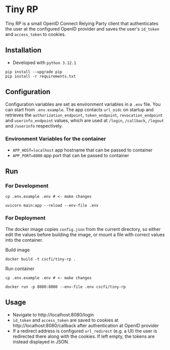 # Tiny RP
Tiny RP is a small OpenID Connect Relying Party client that authenticates the user at the configured OpenID provider and saves the user's `id_token` and `access_token` to cookies.

## Installation
- Developed with `python 3.12.1`
```
pip install --upgrade pip
pip install -r requirements.txt
```

## Configuration
Configuration variables are set as environment variables in a `.env` file. You can start from `.env.example`.
The app contacts `url_oidc` on startup and retrieves the `authorization_endpoint`, `token_endpoint`, `revocation_endpoint` and `userinfo_endpoint` values, which are used at `/login`, `/callback`, `/logout` and `/userinfo` respectively.

### Environment Variables for the container
- `APP_HOST=localhost` app hostname that can be passed to container
- `APP_PORT=8080` app port that can be passed to container

## Run
### For Development
```
cp .env.example .env # <- make changes

uvicorn main:app --reload --env-file .env
```
### For Deployment
The docker image copies `config.json` from the current directory, so either edit the values before building the image, or mount a file with correct values into the container.

Build image
```
docker build -t cscfi/tiny-rp .
```
Run container
```
cp .env.example .env # <- make changes

docker run -p 8080:8080 --env-file .env cscfi/tiny-rp
```

## Usage
- Navigate to http://localhost:8080/login
- `id_token` and `access_token` are saved to cookies at http://localhost:8080/callback after authentication at OpenID provider
- If a redirect address is configured `url_redirect` (e.g. a UI) the user is redirected there along with the cookies. If left empty, the tokens are instead displayed in JSON.

